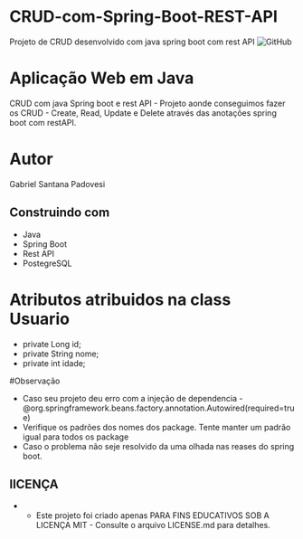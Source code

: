 # CRUD-com-Spring-Boot-REST-API
Projeto de CRUD desenvolvido com java spring boot com rest API
![GitHub](https://img.shields.io/github/license/GabrielSantanaP/Filmes-e-Series?style=for-the-badge)
# Aplicação Web em Java 
CRUD com java Spring boot e rest API - Projeto aonde conseguimos fazer os CRUD - Create, Read, Update e Delete através das anotações spring boot com restAPI.

# Autor
Gabriel Santana Padovesi

## Construindo com
* Java
* Spring Boot
* Rest API
* PostegreSQL

# Atributos atribuidos na class Usuario
* private Long id;
* private String nome;
* private int idade;

#Observação 
* Caso seu projeto deu erro com a injeção de dependencia - @org.springframework.beans.factory.annotation.Autowired(required=true) 
* Verifique os padrões dos nomes dos package. Tente manter um padrão igual para todos os package
* Caso o problema não seje resolvido da uma olhada nas reases do spring boot.

## lICENÇA
* - Este projeto foi criado apenas PARA FINS EDUCATIVOS SOB A LICENÇA MIT - Consulte o arquivo LICENSE.md para detalhes.
